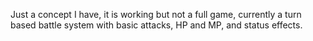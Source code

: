 Just a concept I have, it is working but not a full game, currently a turn based battle system with basic attacks, HP and MP, and status effects.
